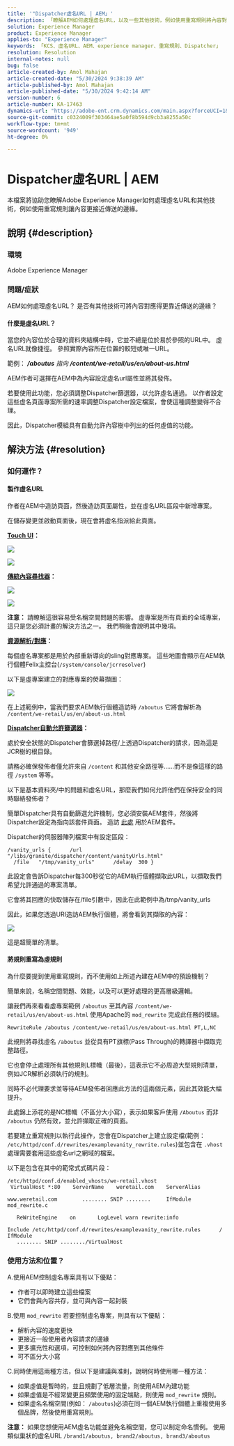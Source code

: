 ```yaml
---
title: '"Dispatcher虛名URL | AEM」'
description: 「瞭解AEM如何處理虛名URL，以及一些其他技術，例如使用重寫規則將內容對應到更接近傳送邊緣的位置。」
solution: Experience Manager
product: Experience Manager
applies-to: "Experience Manager"
keywords: 「KCS、虛名URL、AEM、experience manager、重寫規則、Dispatcher」
resolution: Resolution
internal-notes: null
bug: false
article-created-by: Amol Mahajan
article-created-date: "5/30/2024 9:38:39 AM"
article-published-by: Amol Mahajan
article-published-date: "5/30/2024 9:42:14 AM"
version-number: 6
article-number: KA-17463
dynamics-url: "https://adobe-ent.crm.dynamics.com/main.aspx?forceUCI=1&pagetype=entityrecord&etn=knowledgearticle&id=6e944764-681e-ef11-840a-6045bd06fa9d"
source-git-commit: c0324009f303464ae5a0f8b594d9cb3a8255a50c
workflow-type: tm+mt
source-wordcount: '949'
ht-degree: 0%

---
```


# Dispatcher虛名URL | AEM


本檔案將協助您瞭解Adobe Experience Manager如何處理虛名URL和其他技術，例如使用重寫規則讓內容更接近傳送的邊緣。

## 說明 {#description}


### <b>環境</b>

Adobe Experience Manager



### <b>問題/症狀</b>

AEM如何處理虛名URL？ 是否有其他技術可將內容對應得更靠近傳送的邊緣？

#### 什麼是虛名URL？

當您的內容位於合理的資料夾結構中時，它並不總是位於易於參照的URL中。 虛名URL就像捷徑。 參照實際內容所在位置的較短或唯一URL。

範例： <b>*/aboutus</b> 指向 <b>/content/we-retail/us/en/about-us.html</b>*

AEM作者可選擇在AEM中為內容設定虛名url屬性並將其發佈。

若要使用此功能，您必須調整Dispatcher篩選器，以允許虛名通過。 以作者設定這些虛名頁面專案所需的速率調整Dispatcher設定檔案，會使這種調整變得不合理。

因此，Dispatcher模組具有自動允許內容樹中列出的任何虛值的功能。


## 解決方法 {#resolution}


### 如何運作？

#### 製作虛名URL

作者在AEM中造訪頁面，然後造訪頁面屬性，並在虛名URL區段中新增專案。

在儲存變更並啟動頁面後，現在會將虛名指派給此頁面。

<b><u>Touch UI</u>：</b>

![](assets/c1e59dbd-38b4-ed11-83fe-6045bd006149.png)

![](assets/c3e59dbd-38b4-ed11-83fe-6045bd006149.png)

<b><u>傳統內容尋找器</u>：</b>

![](assets/c2e59dbd-38b4-ed11-83fe-6045bd006149.png)

![](assets/c4e59dbd-38b4-ed11-83fe-6045bd006149.png)

<b>注意：</b> 請瞭解這很容易受名稱空間問題的影響。 虛專案是所有頁面的全域專案，這只是您必須計畫的解決方法之一。 我們稍後會說明其中幾項。

<b><u>資源解析/對應</u>：</b>

每個虛名專案都是用於內部重新導向的sling對應專案。 這些地圖會顯示在AEM執行個體Felix主控台(`/system/console/jcrresolver`)

以下是虛專案建立的對應專案的熒幕擷圖：

![](assets/c5e59dbd-38b4-ed11-83fe-6045bd006149.png)

在上述範例中，當我們要求AEM執行個體造訪時 `/aboutus` 它將會解析為 `/content/we-retail/us/en/about-us.html`

<b><u>Dispatcher自動允許篩選器</u>：</b>

處於安全狀態的Dispatcher會篩選掉路徑/上透過Dispatcher的請求，因為這是JCR樹的根目錄。

請務必確保發佈者僅允許來自 `/content` 和其他安全路徑等……而不是像這樣的路徑 `/system` 等等。

以下是基本資料夾/中的問題和虛名URL，那麼我們如何允許他們在保持安全的同時聯絡發佈者？

簡單Dispatcher具有自動篩選允許機制，您必須安裝AEM套件，然後將Dispatcher設定為指向該套件頁面。 造訪 [此處](https://experience.adobe.com/#/downloads/content/software-distribution/en/aem.html?package=/content/software-distribution/en/details.html/content/dam/aem/public/adobe/packages/granite/vanityurls-components) 用於AEM套件。

Dispatcher的伺服器陣列檔案中有設定區段：


```
/vanity_urls {      /url    "/libs/granite/dispatcher/content/vanityUrls.html"
  /file   "/tmp/vanity_urls"      /delay  300 }
```


此設定會告訴Dispatcher每300秒從它的AEM執行個體擷取此URL，以擷取我們希望允許通過的專案清單。

它會將其回應的快取儲存在/file引數中，因此在此範例中為/tmp/vanity_urls

因此，如果您透過URI造訪AEM執行個體，將會看到其擷取的內容：

![](assets/c6e59dbd-38b4-ed11-83fe-6045bd006149.png)

這是超簡單的清單。

#### 將規則重寫為虛規則

為什麼要提到使用重寫規則，而不使用如上所述內建在AEM中的預設機制？

簡單來說，名稱空間問題、效能，以及可以更好處理的更高層級邏輯。

讓我們再來看看虛專案範例 `/aboutus` 至其內容 `/content/we-retail/us/en/about-us.html` 使用Apache的 `mod_rewrite` 完成此任務的模組。

`RewriteRule /aboutus /content/we-retail/us/en/about-us.html PT,L,NC`

此規則將尋找虛名 `/aboutus` 並從具有PT旗標(Pass Through)的轉譯器中擷取完整路徑。

它也會停止處理所有其他規則L標幟（最後），這表示它不必周遊大型規則清單，例如JCR解析必須執行的規則。

同時不必代理要求並等待AEM發佈者回應此方法的這兩個元素，因此其效能大幅提升。

此處錦上添花的是NC標幟（不區分大小寫），表示如果客戶使用 `/Aboutus` 而非 `/aboutus` 仍然有效，並允許擷取正確的頁面。

若要建立重寫規則以執行此操作，您會在Dispatcher上建立設定檔(範例： `/etc/httpd/conf.d/rewrites/examplevanity_rewrite.rules`)並包含在 `.vhost` 處理需要套用這些虛名url之網域的檔案。

以下是包含在其中的範常式式碼片段：


```
/etc/httpd/conf.d/enabled_vhosts/we-retail.vhost
 VirtualHost *:80    ServerName    weretail.com    ServerAlias 

www.weretail.com        ........ SNIP ........     IfModule mod_rewrite.c   

   ReWriteEngine    on       LogLevel warn rewrite:info

Include /etc/httpd/conf.d/rewrites/examplevanity_rewrite.rules      / IfModule         
   ........ SNIP ......../VirtualHost
```


### 使用方法和位置？

A.使用AEM控制虛名專案具有以下優點：

- 作者可以即時建立這些檔案
- 它們會與內容共存，並可與內容一起封裝


B.使用 `mod_rewrite` 若要控制虛名專案，則具有以下優點：

- 解析內容的速度更快
- 更接近一般使用者內容請求的邊緣
- 更多擴充性和選項，可控制如何將內容對應到其他條件
- 可不區分大小寫


C.同時使用這兩種方法，但以下是建議與准則，說明何時使用哪一種方法：

- 如果虛值是暫時的，並且規劃了低層流量，則使用AEM內建功能
- 如果虛值是不經常變更且頻繁使用的固定端點，則使用 `mod_rewrite` 規則。
- 如果虛名名稱空間(例如： `/aboutus`)必須在同一個AEM執行個體上重複使用多個品牌，然後使用重寫規則。


<b>注意：</b> 如果您想使用AEM虛名功能並避免名稱空間，您可以制定命名慣例。 使用類似巢狀的虛名URL `/brand1/aboutus, brand2/aboutus, brand3/aboutus`
